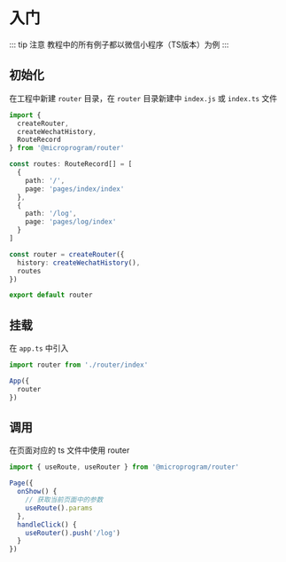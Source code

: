 # 入门

::: tip 注意
教程中的所有例子都以微信小程序（TS版本）为例
:::

## 初始化

在工程中新建 `router` 目录，在 `router` 目录新建中 `index.js` 或 `index.ts` 文件

``` ts
import { 
  createRouter,
  createWechatHistory,
  RouteRecord
} from '@microprogram/router'

const routes: RouteRecord[] = [
  {
    path: '/',
    page: 'pages/index/index'
  },
  {
    path: '/log',
    page: 'pages/log/index'
  }
]

const router = createRouter({
  history: createWechatHistory(),
  routes
})

export default router
```

## 挂载

在 `app.ts` 中引入

``` ts
import router from './router/index'

App({
  router
})
```

## 调用

在页面对应的 ts 文件中使用 router

``` ts
import { useRoute, useRouter } from '@microprogram/router'

Page({
  onShow() {
    // 获取当前页面中的参数
    useRoute().params
  },
  handleClick() {
    useRouter().push('/log')
  }
})
```
